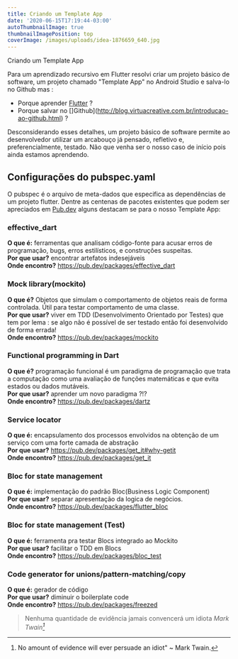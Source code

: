 ```yaml
---
title: Criando um Template App
date: '2020-06-15T17:19:44-03:00'
autoThumbnailImage: true
thumbnailImagePosition: top
coverImage: /images/uploads/idea-1876659_640.jpg
---
```

Criando um Template App

Para um aprendizado recursivo em Flutter resolvi criar um projeto básico de software, um projeto chamado "Template App" no Android Studio e salva-lo no Github mas :
- Porque aprender [Flutter](https://medium.com/toshiossada/por-que-flutter-8f17cc2bb02e) ?
- Porque salvar no []Github](http://blog.virtuacreative.com.br/introducao-ao-github.html) ?

Desconsiderando esses detalhes, um projeto básico de software permite ao desenvolvedor utilizar um arcabouço já pensado, refletivo e, preferencialmente, testado. Não que venha ser o nosso caso de início pois ainda estamos aprendendo. 

<!--more-->

## Configurações do pubspec.yaml

O pubspec é o arquivo de meta-dados que especifica as dependências de um projeto flutter. Dentre as centenas de pacotes existentes que podem ser apreciados em [Pub.dev](https://pub.dev/) alguns destacam se para o nosso Template App:

### effective_dart 
**O que é:** ferramentas que analisam código-fonte para acusar erros de programação, bugs, erros estilísticos, e construções suspeitas.  
**Por que usar?** encontrar artefatos indesejáveis  
**Onde encontro?** https://pub.dev/packages/effective_dart

### Mock library(mockito)
**O que é?** Objetos que simulam o comportamento de objetos reais de forma controlada. Útil para testar comportamento de uma classe.  
**Por que usar?** viver em TDD (Desenvolvimento Orientado por Testes) que tem por lema : se algo não é possível de ser testado então foi desenvolvido de forma errada!  
**Onde encontro?** https://pub.dev/packages/mockito

### Functional programming in Dart
**O que é?** programação funcional é um paradigma de programação que trata a computação como uma avaliação de funções matemáticas e que evita estados ou dados mutáveis.  
**Por que usar?** aprender um novo paradigma ?!?  
**Onde encontro?** https://pub.dev/packages/dartz
  
### Service locator
**O que é:** encapsulamento dos processos envolvidos na obtenção de um serviço com uma forte camada de abstração  
**Por que usar?** https://pub.dev/packages/get_it#why-getit  
**Onde encontro?** https://pub.dev/packages/get_it
  
### Bloc for state management
**O que é:** implementação do padrão Bloc(Business Logic Component)  
**Por que usar?** separar apresentação da logica de negócios.  
**Onde encontro?** https://pub.dev/packages/flutter_bloc

### Bloc for state management (Test)
**O que é:** ferramenta pra testar Blocs integrado ao Mockito  
**Por que usar?**  facilitar o TDD em Blocs  
**Onde encontro?** https://pub.dev/packages/bloc_test  
  
### Code generator for unions/pattern-matching/copy
**O que é:** gerador de código  
**Por que usar?** diminuir o boilerplate code  
**Onde encontro?** https://pub.dev/packages/freezed
  
> Nenhuma quantidade de evidência jamais convencerá um idiota
> <cite>Mark Twain[^1]</cite>

[^1]: No amount of evidence will ever persuade an idiot" ~ Mark Twain.
